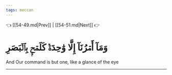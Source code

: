 ```yaml
---
tags: meccan
---
```


👈 [[54-49.md|Prev]] | [[54-51.md|Next]] 👉

# وَمَآ أَمۡرُنَآ إِلَّا وَٰحِدَةٞ كَلَمۡحِۭ بِٱلۡبَصَرِ

And Our command is but one, like a glance of the eye

---

